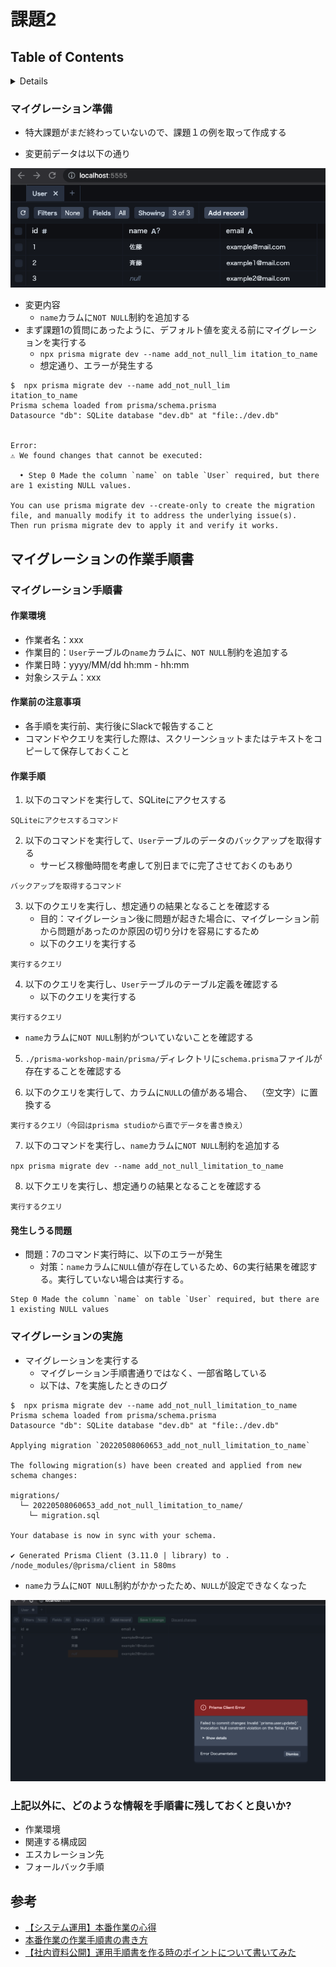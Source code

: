 # 課題2
## Table of Contents
<!-- START doctoc generated TOC please keep comment here to allow auto update -->
<!-- DON'T EDIT THIS SECTION, INSTEAD RE-RUN doctoc TO UPDATE -->
<details>
<summary>Details</summary>

  - [マイグレーション準備](#%E3%83%9E%E3%82%A4%E3%82%B0%E3%83%AC%E3%83%BC%E3%82%B7%E3%83%A7%E3%83%B3%E6%BA%96%E5%82%99)
- [マイグレーションの作業手順書](#%E3%83%9E%E3%82%A4%E3%82%B0%E3%83%AC%E3%83%BC%E3%82%B7%E3%83%A7%E3%83%B3%E3%81%AE%E4%BD%9C%E6%A5%AD%E6%89%8B%E9%A0%86%E6%9B%B8)
  - [マイグレーション手順書](#%E3%83%9E%E3%82%A4%E3%82%B0%E3%83%AC%E3%83%BC%E3%82%B7%E3%83%A7%E3%83%B3%E6%89%8B%E9%A0%86%E6%9B%B8)
    - [作業環境](#%E4%BD%9C%E6%A5%AD%E7%92%B0%E5%A2%83)
    - [作業前の注意事項](#%E4%BD%9C%E6%A5%AD%E5%89%8D%E3%81%AE%E6%B3%A8%E6%84%8F%E4%BA%8B%E9%A0%85)
    - [作業手順](#%E4%BD%9C%E6%A5%AD%E6%89%8B%E9%A0%86)
    - [発生しうる問題](#%E7%99%BA%E7%94%9F%E3%81%97%E3%81%86%E3%82%8B%E5%95%8F%E9%A1%8C)
  - [マイグレーションの実施](#%E3%83%9E%E3%82%A4%E3%82%B0%E3%83%AC%E3%83%BC%E3%82%B7%E3%83%A7%E3%83%B3%E3%81%AE%E5%AE%9F%E6%96%BD)
  - [上記以外に、どのような情報を手順書に残しておくと良いか?](#%E4%B8%8A%E8%A8%98%E4%BB%A5%E5%A4%96%E3%81%AB%E3%81%A9%E3%81%AE%E3%82%88%E3%81%86%E3%81%AA%E6%83%85%E5%A0%B1%E3%82%92%E6%89%8B%E9%A0%86%E6%9B%B8%E3%81%AB%E6%AE%8B%E3%81%97%E3%81%A6%E3%81%8A%E3%81%8F%E3%81%A8%E8%89%AF%E3%81%84%E3%81%8B)
- [参考](#%E5%8F%82%E8%80%83)

</details>
<!-- END doctoc generated TOC please keep comment here to allow auto update -->

### マイグレーション準備

- 特大課題がまだ終わっていないので、課題１の例を取って作成する

- 変更前データは以下の通り

![](../../../assets/service_ope_migration_prisma_before.png)

- 変更内容
  - `name`カラムに`NOT NULL`制約を追加する
- まず課題1の質問にあったように、デフォルト値を変える前にマイグレーションを実行する
  - `npx prisma migrate dev --name add_not_null_lim
itation_to_name`
  - 想定通り、エラーが発生する

```shell
$  npx prisma migrate dev --name add_not_null_lim
itation_to_name 
Prisma schema loaded from prisma/schema.prisma
Datasource "db": SQLite database "dev.db" at "file:./dev.db"


Error: 
⚠️ We found changes that cannot be executed:

  • Step 0 Made the column `name` on table `User` required, but there are 1 existing NULL values.

You can use prisma migrate dev --create-only to create the migration file, and manually modify it to address the underlying issue(s).
Then run prisma migrate dev to apply it and verify it works.
```

## マイグレーションの作業手順書
### マイグレーション手順書

#### 作業環境

- 作業者名：xxx
- 作業目的：`User`テーブルの`name`カラムに、`NOT NULL`制約を追加する
- 作業日時：yyyy/MM/dd hh:mm - hh:mm
- 対象システム：xxx

#### 作業前の注意事項

- 各手順を実行前、実行後にSlackで報告すること
- コマンドやクエリを実行した際は、スクリーンショットまたはテキストをコピーして保存しておくこと

#### 作業手順

1. 以下のコマンドを実行して、SQLiteにアクセスする

`SQLiteにアクセスするコマンド`

2. 以下のコマンドを実行して、`User`テーブルのデータのバックアップを取得する
   - サービス稼働時間を考慮して別日までに完了させておくのもあり

`バックアップを取得するコマンド`

3. 以下のクエリを実行し、想定通りの結果となることを確認する
   - 目的：マイグレーション後に問題が起きた場合に、マイグレーション前から問題があったのか原因の切り分けを容易にするため
   - 以下のクエリを実行する

`実行するクエリ`

4. 以下のクエリを実行し、`User`テーブルのテーブル定義を確認する
   - 以下のクエリを実行する

`実行するクエリ`

   - `name`カラムに`NOT NULL`制約がついていないことを確認する

5. `./prisma-workshop-main/prisma/`ディレクトリに`schema.prisma`ファイルが存在することを確認する

6. 以下のクエリを実行して、カラムに`NULL`の値がある場合、` `（空文字）に置換する

`実行するクエリ（今回はprisma studioから直でデータを書き換え）`

7. 以下のコマンドを実行し、`name`カラムに`NOT NULL`制約を追加する
  
  `npx prisma migrate dev --name add_not_null_limitation_to_name`

8. 以下クエリを実行し、想定通りの結果となることを確認する

`実行するクエリ`

#### 発生しうる問題

- 問題：7のコマンド実行時に、以下のエラーが発生
  - 対策：`name`カラムに`NULL`値が存在しているため、6の実行結果を確認する。実行していない場合は実行する。

```shell
Step 0 Made the column `name` on table `User` required, but there are 1 existing NULL values
```

### マイグレーションの実施

- マイグレーションを実行する
  - マイグレーション手順書通りではなく、一部省略している
  - 以下は、7を実施したときのログ

```shell
$  npx prisma migrate dev --name add_not_null_limitation_to_name
Prisma schema loaded from prisma/schema.prisma
Datasource "db": SQLite database "dev.db" at "file:./dev.db"

Applying migration `20220508060653_add_not_null_limitation_to_name`

The following migration(s) have been created and applied from new schema changes:

migrations/
  └─ 20220508060653_add_not_null_limitation_to_name/
    └─ migration.sql

Your database is now in sync with your schema.

✔ Generated Prisma Client (3.11.0 | library) to .
/node_modules/@prisma/client in 580ms
```

- `name`カラムに`NOT NULL`制約がかかったため、`NULL`が設定できなくなった

![](../../../assets/service_ope_migratioin_prisma_error.png)

### 上記以外に、どのような情報を手順書に残しておくと良いか?

- 作業環境
- 関連する構成図
- エスカレーション先
- フォールバック手順
  
## 参考

- [【システム運用】本番作業の心得](https://teruyalog.com/production-work-knowledge/)
- [本番作業の作業手順書の書き方](https://note.com/rhayahi/n/nf3d98e0fd1fe)
- [【社内資料公開】運用手順書を作る時のポイントについて書いてみた](https://dev.classmethod.jp/articles/cm-operation-manual-howto/)